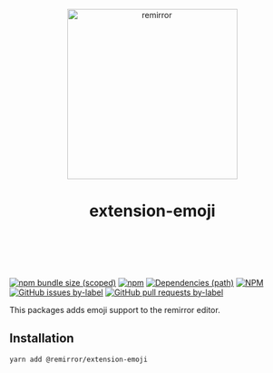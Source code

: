 <div align="center">
	<br />
	<div>
		<img width="300" src="https://cdn.jsdelivr.net/gh/ifiokjr/remirror/support/assets/logo-icon.svg" alt="remirror" />
    <h1 align="center">extension-emoji</h1>
	</div>
    <br />
    <br />
    <br />
    <br />
</div>

[![npm bundle size (scoped)](https://img.shields.io/bundlephobia/minzip/@remirror/extension-emoji.svg?style=for-the-badge)](https://bundlephobia.com/result?p=@remirror/extension-emoji) [![npm](https://img.shields.io/npm/dm/@remirror/extension-emoji.svg?style=for-the-badge&logo=npm)](https://www.npmjs.com/package/@remirror/extension-emoji) [![Dependencies (path)](https://img.shields.io/david/ifiokjr/remirror.svg?logo=npm&path=@remirror%2Fextension-emoji&style=for-the-badge)](https://github.com/ifiokjr/remirror/blob/master/@remirror/extension-emoji/package.json) [![NPM](https://img.shields.io/npm/l/@remirror/extension-emoji.svg?style=for-the-badge)](https://github.com/ifiokjr/remirror/blob/master/LICENSE) [![GitHub issues by-label](https://img.shields.io/github/issues/ifiokjr/remirror/@remirror/extension-emoji.svg?label=Open%20Issues&logo=github&style=for-the-badge)](https://github.com/ifiokjr/remirror/issues?utf8=%E2%9C%93&q=is%3Aissue+is%3Aopen+sort%3Aupdated-desc+label%3A%40remirror%2Fextension-emoji) [![GitHub pull requests by-label](https://img.shields.io/github/issues-pr/ifiokjr/remirror/@remirror/extension-emoji.svg?label=Open%20Pull%20Requests&logo=github&style=for-the-badge)](https://github.com/ifiokjr/remirror/pulls?utf8=%E2%9C%93&q=is%3Apr+is%3Aopen+sort%3Aupdated-desc+label%3A%40remirror%2Fextension-emoji)

This packages adds emoji support to the remirror editor.

## Installation

```bash
yarn add @remirror/extension-emoji
```
